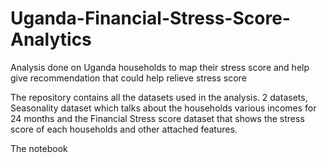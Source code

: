 # Uganda-Financial-Stress-Score-Analytics
Analysis done on Uganda households to map their stress score and help give recommendation that could help relieve stress score

The repository contains all the datasets used in the analysis. 2 datasets, Seasonality dataset which talks about the households various incomes for 24 months and the Financial Stress score dataset that shows the stress score of each households and other attached features.

The notebook

